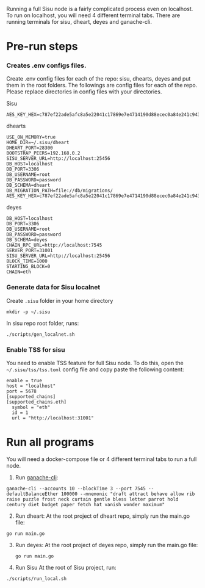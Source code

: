 Running a full Sisu node is a fairly complicated process even on localhost. To run on localhost, you will need 4 different terminal tabs. There are running terminals for sisu, dheart, deyes and ganache-cli.

# Pre-run steps

### Creates .env configs files.

Create .env config files for each of the repo: sisu, dhearts, deyes and put them in the root folders. The followings are config files for each of the repo. Please replace directories in config files with your directories.

Sisu

```
AES_KEY_HEX=c787ef22ade5afc8a5e22041c17869e7e4714190d88ecec0a84e241c9431add0
```

dhearts

```
USE_ON_MEMORY=true
HOME_DIR=~/.sisu/dheart
DHEART_PORT=28300
BOOTSTRAP_PEERS=192.168.0.2
SISU_SERVER_URL=http://localhost:25456
DB_HOST=localhost
DB_PORT=3306
DB_USERNAME=root
DB_PASSWORD=password
DB_SCHEMA=dheart
DB_MIGRATION_PATH=file://db/migrations/
AES_KEY_HEX=c787ef22ade5afc8a5e22041c17869e7e4714190d88ecec0a84e241c9431add0
```

deyes

```
DB_HOST=localhost
DB_PORT=3306
DB_USERNAME=root
DB_PASSWORD=password
DB_SCHEMA=deyes
CHAIN_RPC_URL=http://localhost:7545
SERVER_PORT=31001
SISU_SERVER_URL=http://localhost:25456
BLOCK_TIME=1000
STARTING_BLOCK=0
CHAIN=eth
```

### Generate data for Sisu localnet

Create `.sisu` folder in your home directory

```
mkdir -p ~/.sisu
```

In sisu repo root folder, runs:

```
./scripts/gen_localnet.sh
```

### Enable TSS for sisu

You need to enable TSS feature for full Sisu node. To do this, open the `~/.sisu/tss/tss.toml` config file and copy paste the following content:

```
enable = true
host = "localhost"
port = 5678
[supported_chains]
[supported_chains.eth]
  symbol = "eth"
  id = 1
  url = "http://localhost:31001"
```

# Run all programs

You will need a docker-compose file or 4 different terminal tabs to run a full node.

1. Run [ganache-cli](https://www.npmjs.com/package/ganache-cli):

```
ganache-cli --accounts 10 --blockTime 3 --port 7545 --defaultBalanceEther 100000 --mnemonic "draft attract behave allow rib raise puzzle frost neck curtain gentle bless letter parrot hold century diet budget paper fetch hat vanish wonder maximum"
```

2. Run dheart:
   At the root project of dheart repo, simply run the main.go file:

```
go run main.go
```

3. Run deyes:
   At the root project of deyes repo, simply run the main.go file:
   ```
   go run main.go
   ```
4. Run Sisu
   At the root of Sisu project, run:

```
./scripts/run_local.sh
```

